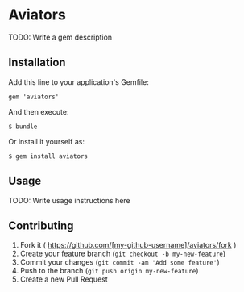 # Aviators

TODO: Write a gem description

## Installation

Add this line to your application's Gemfile:

    gem 'aviators'

And then execute:

    $ bundle

Or install it yourself as:

    $ gem install aviators

## Usage

TODO: Write usage instructions here

## Contributing

1. Fork it ( https://github.com/[my-github-username]/aviators/fork )
2. Create your feature branch (`git checkout -b my-new-feature`)
3. Commit your changes (`git commit -am 'Add some feature'`)
4. Push to the branch (`git push origin my-new-feature`)
5. Create a new Pull Request
